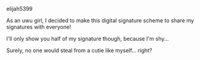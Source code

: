 elijah5399

As an uwu girl, I decided to make this digital signature scheme to share my signatures with everyone!

I'll only show you half of my signature though, because I'm shy...

Surely, no one would steal from a cutie like myself... right?
